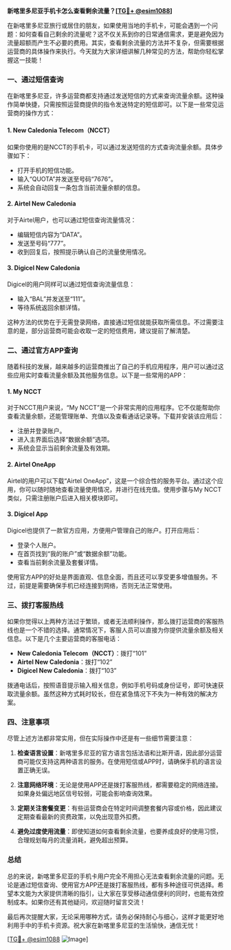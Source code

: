 **新喀里多尼亚手机卡怎么查看剩余流量？[[TG💪+ @esim1088](https://t.me/s/esim1088)]**

在新喀里多尼亚旅行或居住的朋友，如果使用当地的手机卡，可能会遇到一个问题：如何查看自己剩余的流量呢？这不仅关系到你的日常通信需求，更是避免因为流量超额而产生不必要的费用。其实，查看剩余流量的方法并不复杂，但需要根据运营商的具体操作来执行。今天就为大家详细讲解几种常见的方法，帮助你轻松掌握这一技能！

### 一、通过短信查询

在新喀里多尼亚，许多运营商都支持通过发送短信的方式来查询流量余额。这种操作简单快捷，只需按照运营商提供的指令发送特定的短信即可。以下是一些常见运营商的操作方式：

#### 1. **New Caledonia Telecom（NCCT）**
如果你使用的是NCCT的手机卡，可以通过发送短信的方式查询流量余额。具体步骤如下：
- 打开手机的短信功能。
- 输入“QUOTA”并发送至号码“7676”。
- 系统会自动回复一条包含当前流量余额的信息。

#### 2. **Airtel New Caledonia**
对于Airtel用户，也可以通过短信查询流量情况：
- 编辑短信内容为“DATA”。
- 发送至号码“777”。
- 收到回复后，按照提示确认自己的流量使用情况。

#### 3. **Digicel New Caledonia**
Digicel的用户同样可以通过短信查询流量信息：
- 输入“BAL”并发送至“111”。
- 等待系统返回余额详情。

这种方法的优势在于无需登录网络，直接通过短信就能获取所需信息。不过需要注意的是，部分运营商可能会收取一定的短信费用，建议提前了解清楚。

### 二、通过官方APP查询

随着科技的发展，越来越多的运营商推出了自己的手机应用程序，用户可以通过这些应用实时查看流量余额及其他服务信息。以下是一些常用的APP：

#### 1. **My NCCT**
对于NCCT用户来说，“My NCCT”是一个非常实用的应用程序。它不仅能帮助你查看流量余额，还能管理账单、充值以及查看通话记录等。下载并安装该应用后：
- 注册并登录账户。
- 进入主界面后选择“数据余额”选项。
- 系统会显示当前剩余流量及有效期。

#### 2. **Airtel OneApp**
Airtel的用户可以下载“Airtel OneApp”，这是一个综合性的服务平台。通过这个应用，你可以随时随地查看流量使用情况，并进行在线充值。使用步骤与My NCCT类似，只需注册账户后进入相关模块即可。

#### 3. **Digicel App**
Digicel也提供了一款官方应用，方便用户管理自己的账户。打开应用后：
- 登录个人账户。
- 在首页找到“我的账户”或“数据余额”功能。
- 查看当前剩余流量及套餐详情。

使用官方APP的好处是界面直观、信息全面，而且还可以享受更多增值服务。不过，前提是需要确保手机已经连接到网络，否则无法正常使用。

### 三、拨打客服热线

如果你觉得以上两种方法过于繁琐，或者无法顺利操作，那么拨打运营商的客服热线也是一个不错的选择。通常情况下，客服人员可以直接为你提供流量余额及相关信息。以下是几个主要运营商的客服电话：

- **New Caledonia Telecom（NCCT）**：拨打“101”
- **Airtel New Caledonia**：拨打“102”
- **Digicel New Caledonia**：拨打“103”

拨通电话后，按照语音提示输入相关信息，例如手机号码或身份证号，即可快速获取流量余额。虽然这种方式耗时较长，但在紧急情况下不失为一种有效的解决方案。

### 四、注意事项

尽管上述方法都非常实用，但在实际操作中还是有一些细节需要注意：

1. **检查语言设置**：新喀里多尼亚的官方语言包括法语和比斯开语，因此部分运营商可能仅支持这两种语言的服务。在使用短信或APP时，请确保手机的语言设置正确无误。
   
2. **注意网络环境**：无论是使用APP还是拨打客服热线，都需要稳定的网络连接。如果身处偏远地区信号较弱，可能会影响查询效果。

3. **定期关注套餐变更**：有些运营商会在特定时间调整套餐内容或价格，因此建议定期查看最新的资费政策，以免出现意外扣费。

4. **避免过度使用流量**：即使知道如何查看剩余流量，也要养成良好的使用习惯，合理规划每月的流量消耗，避免超出预算。

### 总结

总的来说，新喀里多尼亚的手机卡用户完全不用担心无法查看剩余流量的问题。无论是通过短信查询、使用官方APP还是拨打客服热线，都有多种途径可供选择。希望本文能为大家提供清晰的指引，让大家在享受移动通信便利的同时，也能有效控制成本。如果你还有其他疑问，欢迎随时留言交流！

最后再次提醒大家，无论采用哪种方式，请务必保持耐心与细心，这样才能更好地利用手中的手机卡资源。祝大家在新喀里多尼亚的生活愉快，通信无忧！

[[TG💪+ @esim1088](https://t.me/s/esim1088) ![Image](https://i.postimg.cc/4NQfJmqS/Snipaste-2025-05-13-00-14-12.png)]